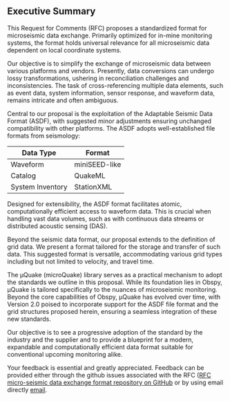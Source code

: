 
## Executive Summary

This Request for Comments (RFC) proposes a standardized format for microseismic data exchange. Primarily optimized for in-mine monitoring systems, the format holds universal relevance for all microseismic data dependent on local coordinate systems.

Our objective is to simplify the exchange of microseismic data between various platforms and vendors. Presently, data conversions can undergo lossy transformations, ushering in reconciliation challenges and inconsistencies. The task of cross-referencing multiple data elements, such as event data, system information, sensor response, and waveform data, remains intricate and often ambiguous.

Central to our proposal is the exploitation of the Adaptable Seismic Data Format (ASDF), with suggested minor adjustments ensuring unchanged compatibility with other platforms. The ASDF adopts well-established file formats from seismology:

|Data Type        | Format     |
|-----------------|------------|
| Waveform        | miniSEED-like   |
| Catalog         | QuakeML  |
| System Inventory| StationXML  |

Designed for extensibility, the ASDF format facilitates atomic, computationally efficient access to waveform data. This is crucial when handling vast data volumes, such as with continuous data streams or distributed acoustic sensing (DAS).

Beyond the seismic data format, our proposal extends to the definition of grid data. We present a format tailored for the storage and transfer of such data. This suggested format is versatile, accommodating various grid types including but not limited to velocity, and travel time.

The μQuake (microQuake) library serves as a practical mechanism to adopt the standards we outline in this proposal. While its foundation lies in Obspy, μQuake is tailored specifically to the nuances of microseismic monitoring. Beyond the core capabilities of Obspy, μQuake has evolved over time, with Version 2.0 poised to incorporate support for the ASDF file format and the grid structures proposed herein, ensuring a seamless integration of these new standards.

Our objective is to see a progressive adoption of the standard by the industry and the supplier and to provide a blueprint for a modern, expandable and computationally efficient data format suitable for conventional upcoming monitoring alike.

Your feedback is essential and greatly appreciated. Feedback can be provided either through the github issues associated with the RFC ([RFC micro-seismic data exchange format repository on GitHub](https://github.com/Microquake-ai/RFC_Standard_for_microseismic_data_exchange.git) or by using email directly [email](rfc_format@microquake.ai). 

<!--stackedit_data:
eyJoaXN0b3J5IjpbODE2NzQxMDAwLC03OTg4MzQzMSwtMTQ3Nz
A2NzgwLC0xNTIzMjQyMjQsMTQ4NzQwNTI1MywtMTE5NDE4NTUz
MCwxODQ3ODYzMzQ0LC0yMDYwNTE5MTQwLDE0ODE0Njc4OTFdfQ
==
-->
